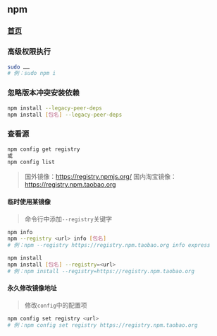 ## npm

<link rel="stylesheet" href="css/base.css">

### [首页](/y/)

### 高级权限执行

``` sh
sudo ……
# 例：sudo npm i
```

### 忽略版本冲突安装依赖

``` sh
npm install --legacy-peer-deps
npm install [包名] --legacy-peer-deps
```

### 查看源

``` sh
npm config get registry
或
npm config list
```

> 国外镜像：https://registry.npmjs.org/
> 国内淘宝镜像：https://registry.npm.taobao.org

#### 临时使用某镜像

> 命令行中添加`--registry`关键字

``` sh
npm info
npm --registry <url> info [包名]
# 例：npm --registry https://registry.npm.taobao.org info express

npm install
npm install [包名] --registry=<url>
# 例：npm install --registry=https://registry.npm.taobao.org
```

#### 永久修改镜像地址

> 修改`config`中的配置项

``` sh
npm config set registry <url>
# 例：npm config set registry https://registry.npm.taobao.org
```